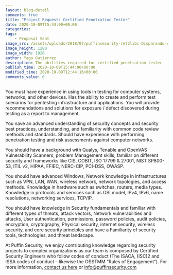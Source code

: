 ```yaml
---
layout: blog-detail
comments: true 
title: "Project Request: Certified Penetration Tester"
date: 2020-10-09T15:44:00+00:00
categories:
tags:
    - Proposal Sent
image_src: /assets/uploads/2018/07/puffinsecurity-ret2libc-Disparando-con-su-propia-pistola.jpg
image_height: 1280
image_width: 1920
author: Yago Gutierrez
description: The abilities required for certified penetration tester
publish_time: 2020-10-09T15:44:00+00:00
modified_time: 2020-10-09T12:44:16+00:00
comments_value: 0
---
```


You must have experience in using tools in testing for computer systems, networks, and other devices. Has the ability to create and perform test scenarios for pentesting infrastructure and applications. You
will provide recommendations and solutions for exposure / defect discovered during testing as a report to management.

You nave an advanced understanding of security concepts and security best practices, understanding, and familiarity with common code review methods and standards. Should have experience with
performing penetration testing and risk assessments against computer networks.

You should have a background with Qualys, Tenable and OpenVAS Vulnerability Scanners, problem Management skills, familiar on different security and frameworks like CIS, COBIT, ISO 17799 & 27001,
NIST SP800-53, ITIL v2, HIPAA, FFIEC, NERC-CIP, PCI-DSS, OWASP.

You should have advanced Windows, Network knowledge in infrastructures such as VPN, LAN, WAN, wireless network, network topologies, and access methods. Knowledge in hardware such as switches,
routers, media types. Knowledge in protocols and services such as OSI model, IPv4, IPv6, name resolutions, networking services, TCP/IP.

You should have knowledge in Security fundamentals and familiar with different types of threats, attack vectors, Network vulnerabilities and attacks, User authentication, permissions, password policies, audit
policies, encryption, cryptography, Physical security, internet security, wireless security, and core security principles and have a Familiarity of security tools, technologies, and threat landscape.

At Puffin Security, we enjoy contributing knowledge regarding security projects to complex organizations as our team is composed by Certified Security Engineers who follow codes of conduct (The ISACA, (ISC)2 and ISSA codes of conduct – likewise the OSSTMM “Rules of Engagement”). For more information, [contact us here](https://www.puffinsecurity.com/contact-us) or <info@puffinsecurity.com>  
